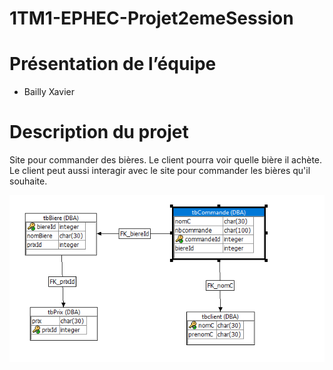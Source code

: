 # 1TM1-EPHEC-Projet2emeSession
# Présentation de l’équipe 
- Bailly Xavier
# Description du projet
Site pour commander des bières. 
Le client pourra voir quelle bière il achète.  
Le client peut aussi interagir avec le site pour commander les bières qu'il souhaite.


![alt text](https://github.com/xavier-bailly/1TM1-EPHEC-Projet2emeSession/blob/master/Frontend/img/diag.PNG)
